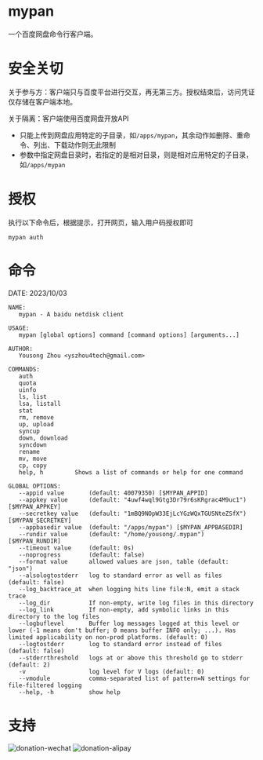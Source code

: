 # mypan

一个百度网盘命令行客户端。

# 安全关切

关于参与方：客户端只与百度平台进行交互，再无第三方。授权结束后，访问凭证仅存储在客户端本地。

关于隔离：客户端使用百度网盘开放API
 - 只能上传到网盘应用特定的子目录，如`/apps/mypan`，其余动作如删除、重命令、列出、下载动作则无此限制
 - 参数中指定网盘目录时，若指定的是相对目录，则是相对应用特定的子目录，如`/apps/mypan`

# 授权

执行以下命令后，根据提示，打开网页，输入用户码授权即可

	mypan auth

# 命令

DATE: 2023/10/03
```
NAME:
   mypan - A baidu netdisk client

USAGE:
   mypan [global options] command [command options] [arguments...]

AUTHOR:
   Yousong Zhou <yszhou4tech@gmail.com>

COMMANDS:
   auth            
   quota           
   uinfo           
   ls, list        
   lsa, listall    
   stat            
   rm, remove      
   up, upload      
   syncup          
   down, download  
   syncdown        
   rename          
   mv, move        
   cp, copy        
   help, h         Shows a list of commands or help for one command

GLOBAL OPTIONS:
   --appid value       (default: 40079350) [$MYPAN_APPID]
   --appkey value      (default: "4uwf4wql9Gtg3Dr79r6sKRgrac4M9uc1") [$MYPAN_APPKEY]
   --secretkey value   (default: "1mBQ9NOpW33EjLcYGzWQxTGUSNteZSfX") [$MYPAN_SECRETKEY]
   --appbasedir value  (default: "/apps/mypan") [$MYPAN_APPBASEDIR]
   --rundir value      (default: "/home/yousong/.mypan") [$MYPAN_RUNDIR]
   --timeout value     (default: 0s)
   --noprogress        (default: false)
   --format value      allowed values are json, table (default: "json")
   --alsologtostderr   log to standard error as well as files (default: false)
   --log_backtrace_at  when logging hits line file:N, emit a stack trace
   --log_dir           If non-empty, write log files in this directory
   --log_link          If non-empty, add symbolic links in this directory to the log files
   --logbuflevel       Buffer log messages logged at this level or lower (-1 means don't buffer; 0 means buffer INFO only; ...). Has limited applicability on non-prod platforms. (default: 0)
   --logtostderr       log to standard error instead of files (default: false)
   --stderrthreshold   logs at or above this threshold go to stderr (default: 2)
   -v                  log level for V logs (default: 0)
   --vmodule           comma-separated list of pattern=N settings for file-filtered logging
   --help, -h          show help
```

# 支持

![donation-wechat](https://github.com/yousong/mypan/assets/4948057/1c9a2878-cc65-4e40-99d8-a0b5d91c7253)
![donation-alipay](https://github.com/yousong/mypan/assets/4948057/990f65c9-d543-46ee-8e68-315e75037d8b)
